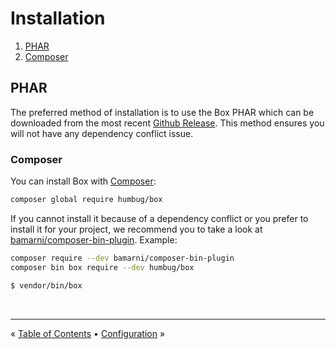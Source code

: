 # Installation

1. [PHAR](#phar)
1. [Composer](#composer)

## PHAR

The preferred method of installation is to use the Box PHAR which can be downloaded from the most recent
[Github Release][releases]. This method ensures you will not have any dependency conflict issue.


### Composer

You can install Box with [Composer][composer]:

```bash
composer global require humbug/box
```

If you cannot install it because of a dependency conflict or you prefer to install it for your project, we recommend
you to take a look at [bamarni/composer-bin-plugin][bamarni/composer-bin-plugin]. Example:

```bash
composer require --dev bamarni/composer-bin-plugin
composer bin box require --dev humbug/box

$ vendor/bin/box
```


<br />
<hr />

« [Table of Contents](../README.md#table-of-contents) • [Configuration](configuration.md) »


[releases]: https://github.com/humbug/box/releases
[composer]: https://getcomposer.org
[bamarni/composer-bin-plugin]: https://github.com/bamarni/composer-bin-plugin
